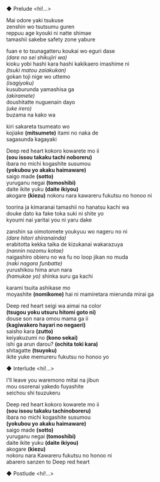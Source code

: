 ◆ Prelude <hi!…>

Mai odore yaki tsukuse  
zenshin wo tsutsumu guren  
reppuu age kyouki ni natte shimae  
tamashii sakebe safety zone yabure

fuan e to tsunagatteru koukai wo eguri dase  
*(dare no sei shikujiri wa)*  
kioku yobi hashi kara hashi kakikaero imashime ni  
*(tsuki matou zaiakukan)*  
gokan toji nige wo uttemo  
*(isagiyoku)*  
kusuburunda yamashisa ga  
*(akiramete)*  
doushitatte nuguenain dayo  
*(uke irero)*  
buzama na kako wa

kiri sakareta tsumeato wo  
kojiake **(mitsumete)** itami no naka de  
sagasunda kagayaki

Deep red heart kokoro kowarete mo ii  
**(sou issou takaku tachi noboreru)**  
ibara no michi kogashite susumou  
**(yokubou yo akaku haimaware)**  
saigo made **(sotto)**  
yuruganu negai **(tomoshibi)**  
daite ikite yuku **(daite ikiyou)**  
akogare **(kiezu)**
nokoru nara kawareru fukutsu no honoo ni

toorina ja kimaranai tamashii no hanatsu kachi wa  
douke dato ka fake toka suki ni shite yo  
kyoumi nai yaritai you ni yaru dake  

zanshin sa oimotomete youkyuu wo nageru no ni  
*(dare hitori shiranainda)*  
erabitotta kekka taika de kizukanai wakarazuya  
*(nannin nozomu kotae)*  
naigashiro obieru no wa fu no loop jikan no muda  
*(naki nagara funbatte)*  
yurushikou hima arun nara  
*(hamukae yo)*
shinka suru ga kachi

karami tsuita ashikase mo  
moyashite **(nomikome)** hai ni mamiretara
mierunda mirai ga

Deep red heart seigi wa aimai na color  
**(tsugou yoku utsuru hitomi goto ni)**  
douse son nara omou mama ga ii  
**(kagiwakero hayari no negaeri)**  
saisho kara **(zutto)**  
keiyakuzumi no **(kono sekai)**  
ishi ga arun darou? **(ochita toki kara)**  
shitagatte **(tsuyoku)**  
ikite yuke memureru fukutsu no honoo yo

◆ Interlude <hi!…>

I'll leave you waremono mitai na jibun  
mou osorenai yakedo fuyashite  
seichou shi tsuzukeru

Deep red heart kokoro kowarete mo ii  
**(sou issou takaku tachinoboreru)**  
ibara no michi kogashite susumou  
**(yokubou yo akaku haimaware)**  
saigo made **(sotto)**  
yuruganu negai **(tomoshibi)**  
daite ikite yuku **(daite ikiyou)**  
akogare **(kiezu)**  
nokoru nara Kawareru  fukutsu no honoo ni  
abarero sanzen to Deep red heart

◆ Postlude <hi!…>
